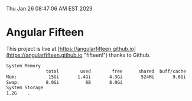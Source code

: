 Thu Jan 26 08:47:06 AM EST 2023

# Angular Fifteen


This project is live at [https://angularfifteen.github.io](https://angularfifteen.github.io "fifteen!") thanks to Github.

```bash
System Memory
               total        used        free      shared  buff/cache   available
Mem:            15Gi       1.4Gi       4.3Gi       524Mi       9.6Gi        13Gi
Swap:          8.0Gi          0B       8.0Gi
System Storage
1.2G	.
```
```bash
